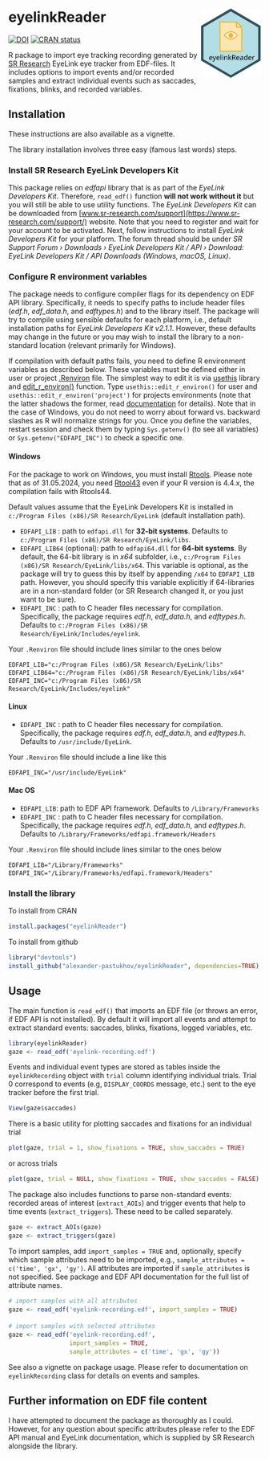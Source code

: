 # eyelinkReader <img align="right" src="https://raw.githubusercontent.com/alexander-pastukhov/eyelinkReader/refs/heads/master/eyelinkReader.svg" alt="Logo" height="138" style="float:right; height:138px;">
<!-- badges: start -->
[![DOI](https://zenodo.org/badge/DOI/10.5281/zenodo.7050482.svg)](https://doi.org/10.5281/zenodo.7050482)
[![CRAN status](https://www.r-pkg.org/badges/version/eyelinkReader)](https://cran.r-project.org/package=eyelinkReader)
<!-- badges: end -->

R package to import eye tracking recording generated by [SR Research](https://www.sr-research.com/) EyeLink eye tracker from  EDF-files. It includes options to import events and/or recorded samples and extract individual events such as saccades, fixations, blinks, and recorded variables.

## Installation

These instructions are also available as a vignette.

The library installation involves three easy (famous last words) steps.

### Install SR Research EyeLink Developers Kit
This package relies on _edfapi_ library that is as part of the _EyeLink Developers Kit_. Therefore, `read_edf()` function **will not work without it** but you will still be able to use utility functions. The _EyeLink Developers Kit_ can be downloaded from [www.sr-research.com/support](https://www.sr-research.com/support/) website. Note that you need to register and wait for your account to be activated. Next, follow instructions to install _EyeLink Developers Kit_ for your platform. The forum thread should be under _SR Support Forum › Downloads › EyeLink Developers Kit / API › Download: EyeLink Developers Kit / API Downloads (Windows, macOS, Linux)_.

### Configure R environment variables

The package needs to configure compiler flags for its dependency on EDF API library. Specifically, it needs to specify paths to include header files (_edf.h_, _edf_data.h_, and _edftypes.h_) and to the library itself. The package will try to compile using sensible defaults for each platform, i.e., default installation paths for _EyeLink Developers Kit v2.1.1_. However, these defaults may change in the future or you may wish to install the library to a non-standard location (relevant primarily for Windows).

If compilation with default paths fails, you need to define R environment variables as described below. These variables must be defined either in user or project [.Renviron](https://stat.ethz.ch/R-manual/R-devel/library/base/html/Startup.html) file. The simplest way to edit it is via [usethis](https://usethis.r-lib.org/) library and [edit_r_environ()](https://usethis.r-lib.org/reference/edit.html) function. Type `usethis::edit_r_environ()` for user and `usethis::edit_r_environ('project')` for projects environments (note that the latter shadows the former, read [documentation](https://usethis.r-lib.org/) for details). Note that in the case of Windows, you do not need to worry about forward vs. backward slashes as R will normalize strings for you. Once you define the variables, restart session and check them by typing `Sys.getenv()` (to see all variables) or `Sys.getenv("EDFAPI_INC")` to check a specific one.

#### Windows
For the package to work on Windows, you must install [Rtools](https://cran.r-project.org/bin/windows/Rtools/). Please note that as of 31.05.2024, you need [Rtool43](https://cran.r-project.org/bin/windows/Rtools/rtools43/rtools.html) even if your R version is 4.4.x, the compilation fails with Rtools44.

Default values assume that the EyeLink Developers Kit is installed in `c:/Program Files (x86)/SR Research/EyeLink` (default installation path).

* `EDFAPI_LIB` : path to `edfapi.dll` for **32-bit systems**. Defaults to `c:/Program Files (x86)/SR Research/EyeLink/libs`.
* `EDFAPI_LIB64` (optional): path to `edfapi64.dll` for **64-bit systems**. By default, the 64-bit library is in _x64_ subfolder, i.e., `c:/Program Files (x86)/SR Research/EyeLink/libs/x64`. This variable is optional, as the package will try to guess this by itself by appending `/x64` to `EDFAPI_LIB` path. However, you should specify this variable explicitly if 64-libraries are in a non-standard folder (or SR Research changed it, or you just want to be sure).
* `EDFAPI_INC` : path to C header files necessary for compilation. Specifically, the package requires _edf.h_, _edf_data.h_, and _edftypes.h_. Defaults to `c:/Program Files (x86)/SR Research/EyeLink/Includes/eyelink`.

Your `.Renviron` file should include lines similar to the ones below
```
EDFAPI_LIB="c:/Program Files (x86)/SR Research/EyeLink/libs"
EDFAPI_LIB64="c:/Program Files (x86)/SR Research/EyeLink/libs/x64"
EDFAPI_INC="c:/Program Files (x86)/SR Research/EyeLink/Includes/eyelink"
```

#### Linux
* `EDFAPI_INC` : path to C header files necessary for compilation. Specifically, the package requires _edf.h_, _edf_data.h_, and _edftypes.h_. Defaults to `/usr/include/EyeLink`.

Your `.Renviron` file should include a line like this
```
EDFAPI_INC="/usr/include/EyeLink"
```

#### Mac OS

* `EDFAPI_LIB`: path to EDF API framework. Defaults to `/Library/Frameworks`
* `EDFAPI_INC` : path to C header files necessary for compilation. Specifically, the package requires _edf.h_, _edf_data.h_, and _edftypes.h_. Defaults to `/Library/Frameworks/edfapi.framework/Headers`

Your `.Renviron` file should include lines similar to the ones below
```
EDFAPI_LIB="/Library/Frameworks"
EDFAPI_INC="/Library/Frameworks/edfapi.framework/Headers"
```

### Install the library

To install from CRAN

```r
install.packages("eyelinkReader")
```

To install from github
```r
library("devtools")
install_github("alexander-pastukhov/eyelinkReader", dependencies=TRUE)
```

## Usage
The main function is `read_edf()` that imports an EDF file (or throws an error, if EDF API is not installed). By default it will import all events and attempt to extract standard events: saccades, blinks, fixations, logged variables, etc.
```r
library(eyelinkReader)
gaze <- read_edf('eyelink-recording.edf')
```

Events and individual event types are stored as tables inside the `eyelinkRecording` object with `trial` column identifying individual trials. Trial 0 correspond to events (e.g, `DISPLAY_COORDS` message, etc.) sent to the eye tracker before the first trial. 
```r
View(gaze$saccades)
```

There is a basic utility for plotting saccades and fixations for an individual trial
```r
plot(gaze, trial = 1, show_fixations = TRUE, show_saccades = TRUE)
```

or across trials
```r
plot(gaze, trial = NULL, show_fixations = TRUE, show_saccades = FALSE)
```

The package also includes functions to parse non-standard events: recorded areas of interest (`extract_AOIs`) and trigger events that help to time events (`extract_triggers`). These need to be called separately.

```r
gaze <- extract_AOIs(gaze)
gaze <- extract_triggers(gaze)
```

To import samples, add `import_samples = TRUE` and, optionally, specify which sample attributes need to be imported, e.g., `sample_attributes = c('time', 'gx', 'gy')`. All attributes are imported if `sample_attributes` is not specified. See package and EDF API documentation for the full list of attribute names.

```r
# import samples with all attributes
gaze <- read_edf('eyelink-recording.edf', import_samples = TRUE)

# import samples with selected attributes
gaze <- read_edf('eyelink-recording.edf',
                 import_samples = TRUE,
                 sample_attributes = c('time', 'gx', 'gy'))
```

See also a vignette on package usage. Please refer to documentation on `eyelinkRecording` class for details on events and samples.


## Further information on EDF file content

I have attempted to document the package as thoroughly as I could. However, for any question about specific attributes please refer to the EDF API manual and EyeLink documentation, which is supplied by SR Research alongside the library.

